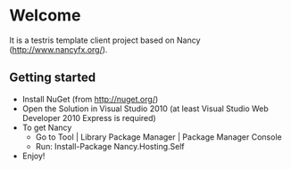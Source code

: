 Welcome
=======
It is a testris template client project based on Nancy (http://www.nancyfx.org/).


Getting started 
---------------
* Install NuGet (from http://nuget.org/)
* Open the Solution in Visual Studio 2010 (at least Visual Studio Web Developer 2010 Express is required)
* To get Nancy
  * Go to Tool | Library Package Manager | Package Manager Console
  * Run: Install-Package Nancy.Hosting.Self
* Enjoy!  
